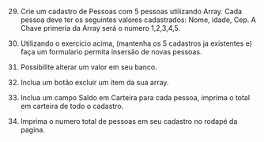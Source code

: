 29. Crie um cadastro de Pessoas com 5 pessoas utilizando Array. Cada pessoa deve ter os seguintes valores cadastrados: Nome, idade, Cep. A Chave primeria da Array será o numero 1,2,3,4,5.
    
30. Utilizando o exercicio acima, (mantenha os 5 cadastros ja existentes e) faça um formulario permita insersão de novas pessoas.
      
31. Possibilite alterar um valor em seu banco.
    
32. Inclua um botão excluir um item da sua array. 
    
33. Inclua um campo Saldo em Carteira para cada pessoa, imprima o total em carteira de todo o cadastro.
     
34. Imprima o numero total de pessoas em seu cadastro no rodapé da pagina. 